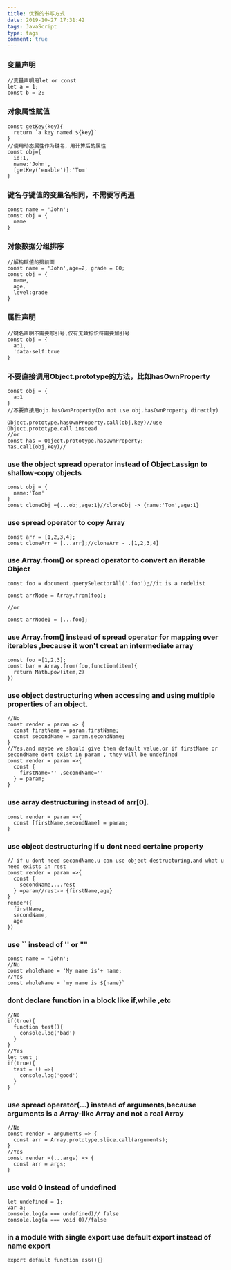 ```yaml
---
title: 优雅的书写方式
date: 2019-10-27 17:31:42
tags: JavaScript
type: tags
comment: true
---
```


### 变量声明

```
//变量声明用let or const
let a = 1;
const b = 2;
```
<!-- more -->
### 对象属性赋值

```
const getKey(key){
  return `a key named ${key}`
}
//使用动态属性作为键名，用计算后的属性
const obj={
  id:1,
  name:'John',
  [getKey('enable')]:'Tom'
}
```

### 键名与键值的变量名相同，不需要写两遍

```
const name = 'John';
const obj = {
  name
}
```

### 对象数据分组排序

```
//解构赋值的排前面
const name = 'John',age=2, grade = 80;
const obj = {
  name,
  age,
  level:grade
}
```
### 属性声明

```
//键名声明不需要写引号,仅有无效标识符需要加引号
const obj = {
  a:1,
  'data-self:true
}
```

### 不要直接调用Object.prototype的方法，比如hasOwnProperty

```
const obj = {
  a:1
}
//不要直接用ojb.hasOwnProperty(Do not use obj.hasOwnProperty directly)

Object.prototype.hasOwnProperty.call(obj,key)//use Object.prototype.call instead
//or
const has = Object.prototype.hasOwnProperty;
has.call(obj,key)//
```

### use the object spread operator instead of Object.assign to shallow-copy objects

```
const obj = {
  name:'Tom'
}
const cloneObj ={...obj,age:1}//cloneObj -> {name:'Tom',age:1}
```

### use spread operator to copy Array

```
const arr = [1,2,3,4];
const cloneArr = [...arr];//cloneArr - .[1,2,3,4]
```

### use Array.from() or spread operator to convert an iterable Object

```
const foo = document.querySelectorAll('.foo');//it is a nodelist

const arrNode = Array.from(foo);

//or

const arrNode1 = [...foo];

```

### use Array.from() instead of spread operator  for mapping over iterables ,because it won't creat an intermediate array

```
const foo =[1,2,3];
const bar = Array.from(foo,function(item){
  return Math.pow(item,2)
})
```

### use object destructuring when accessing and using multiple properties of an object. 

```
//No
const render = param => {
  const firstName = param.firstName;
  const secondName = param.secondName;
}
//Yes,and maybe we should give them default value,or if firstName or secondName dont exist in param , they will be undefined
const render = param =>{
  const {
    firstName='' ,secondName=''
  } = param;
}
```


### use array destructuring instead of arr[0].

```
const render = param =>{
  const [firstName,secondName] = param;
}
```

### use object destructuring if u dont need certaine property

```
// if u dont need secondName,u can use object destructuring,and what u need exists in rest
const render = param =>{
  const {
    secondName,...rest
  } =param//rest-> {firstName,age}
}
render({
  firstName,
  secondName,
  age
})
```

### use `` instead of '' or ""

```
const name = 'John';
//No
const wholeName = 'My name is'+ name;
//Yes
const wholeName = `my name is ${name}`
```

### dont declare function in a block like if,while ,etc

```
//No
if(true){
  function test(){
    console.log('bad')
  }
}
//Yes
let test ;
if(true){
  test = () =>{
    console.log('good')
  }
}
```

### use spread operator(...) instead of arguments,because arguments is a Array-like Array and not a real Array

```
//No
const render = arguments => {
  const arr = Array.prototype.slice.call(arguments);
}
//Yes
const render =(...args) => {
  const arr = args;
}

```

### use void 0 instead of undefined

```
let undefined = 1;
var a;
console.log(a === undefined)// false
console.log(a === void 0)//false
```

### in a module with single export use default export instead of name export

```
export default function es6(){}
```
